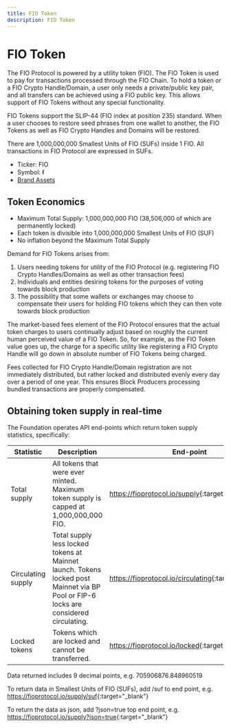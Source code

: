 ```yaml
---
title: FIO Token
description: FIO Token
---
```

# FIO Token

The FIO Protocol is powered by a utility token (FIO). The FIO Token is used to pay for transactions processed through the FIO Chain. To hold a token or a FIO Crypto Handle/Domain, a user only needs a private/public key pair, and all transfers can be achieved using a FIO public key. This allows support of FIO Tokens without any special functionality. 

FIO Tokens support the SLIP-44 (FIO index at position 235) standard. When a user chooses to restore seed phrases from one wallet to another, the FIO Tokens as well as FIO Crypto Handles and Domains will be restored. 

There are 1,000,000,000 Smallest Units of FIO (SUFs) inside 1 FIO. All transactions in FIO Protocol are expressed in SUFs.

* Ticker: FIO
* Symbol: ᵮ
* [Brand Assets](https://fioprotocol.io/brand-assets/)

## Token Economics

* Maximum Total Supply: 1,000,000,000 FIO (38,506,000 of which are permanently locked)
* Each token is divisible into 1,000,000,000 Smallest Units of FIO (SUF)
* No inflation beyond the Maximum Total Supply

Demand for FIO Tokens arises from: 

1. Users needing tokens for utility of the FIO Protocol (e.g. registering FIO Crypto Handles/Domains as well as other transaction fees) 
2. Individuals and entities desiring tokens for the purposes of voting towards block production
3. The possibility that some wallets or exchanges may choose to compensate their users for holding FIO tokens which they can then vote towards block production

The market-based fees element of the FIO Protocol ensures that the actual token charges to users continually adjust based on roughly the current human perceived value of a FIO Token. So, for example, as the FIO Token value goes up, the charge for a specific utility like registering a FIO Crypto Handle will go down in absolute number of FIO Tokens being charged.

Fees collected for FIO Crypto Handle/Domain registration are not immediately distributed, but rather locked and distributed evenly every day over a period of one year. This ensures Block Producers processing bundled transactions are properly compensated.

## Obtaining token supply in real-time

The Foundation operates API end-points which return token supply statistics, specifically:

|Statistic |Description |End-point|
|---|---|---|
|Total supply	|All tokens that were ever minted. Maximum token supply is capped at 1,000,000,000 FIO.	|<https://fioprotocol.io/supply>{:target="_blank"} |
|Circulating supply	|Total supply less locked tokens at Mainnet launch.	 Tokens locked post Mainnet via BP Pool or FIP-6 locks are considered circulating.|<https://fioprotocol.io/circulating>{:target="_blank"} |
|Locked tokens	|Tokens which are locked and cannot be transferred.	|<https://fioprotocol.io/locked>{:target="_blank"} |

Data returned includes 9 decimal points, e.g. 705906876.848960519

To return data in Smallest Units of FIO (SUFs), add /suf to end point, e.g. <https://fioprotocol.io/supply/suf>{:target="_blank"}

To return the data as json, add ?json=true top end point, e.g. <https://fioprotocol.io/supply?json=true>{:target="_blank"}

